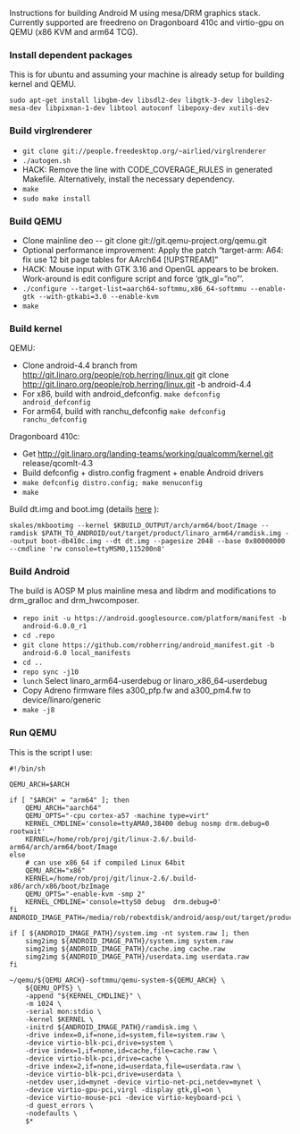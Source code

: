 Instructions for building Android M using mesa/DRM graphics stack. Currently supported are freedreno on Dragonboard 410c and virtio-gpu on QEMU (x86 KVM and arm64 TCG).

### Install dependent packages
This is for ubuntu and assuming your machine is already setup for building kernel and QEMU.

`sudo apt-get install libgbm-dev libsdl2-dev libgtk-3-dev libgles2-mesa-dev libpixman-1-dev libtool autoconf libepoxy-dev xutils-dev`

### Build virglrenderer

- `git clone git://people.freedesktop.org/~airlied/virglrenderer`
- `./autogen.sh`
- HACK: Remove the line with CODE_COVERAGE_RULES in generated Makefile. Alternatively, install the necessary dependency.
- `make`
- `sudo make install`

### Build QEMU
- Clone mainline deo -- git clone git://git.qemu-project.org/qemu.git
- Optional performance improvement: Apply the patch “target-arm: A64: fix use 12 bit page tables for AArch64 [!UPSTREAM]”
- HACK: Mouse input with GTK 3.16 and OpenGL appears to be broken. Work-around is edit configure script and force ‘gtk_gl=”no”’.
- `./configure --target-list=aarch64-softmmu,x86_64-softmmu --enable-gtk --with-gtkabi=3.0 --enable-kvm`
- `make`

### Build kernel
QEMU:
- Clone android-4.4 branch from http://git.linaro.org/people/rob.herring/linux.git
     git clone http://git.linaro.org/people/rob.herring/linux.git -b android-4.4
- For x86, build with android_defconfig.
  `make defconfig android_defconfig`
- For arm64, build with ranchu_defconfig
  `make defconfig ranchu_defconfig`

Dragonboard 410c:
- Get http://git.linaro.org/landing-teams/working/qualcomm/kernel.git release/qcomlt-4.3
- Build defconfig + distro.config fragment + enable Android drivers
- `make defconfig distro.config; make menuconfig`
- `make`

Build dt.img and boot.img (details [here](https://github.com/96boards/documentation/wiki/Dragonboard-410c-Boot-Image) ):

`skales/mkbootimg --kernel $KBUILD_OUTPUT/arch/arm64/boot/Image --ramdisk $PATH_TO_ANDROID/out/target/product/linaro_arm64/ramdisk.img --output boot-db410c.img --dt dt.img --pagesize 2048 --base 0x80000000 --cmdline 'rw console=ttyMSM0,115200n8'`


### Build Android
The build is AOSP M plus mainline mesa and libdrm and modifications to drm_gralloc and drm_hwcomposer. 

- `repo init -u https://android.googlesource.com/platform/manifest -b android-6.0.0_r1`
- `cd .repo`
- `git clone https://github.com/robherring/android_manifest.git -b android-6.0 local_manifests`
- `cd ..`
- `repo sync -j10`
- `lunch` Select linaro_arm64-userdebug or linaro_x86_64-userdebug
- Copy Adreno firmware files a300_pfp.fw and a300_pm4.fw to device/linaro/generic
- `make -j8`

### Run QEMU
This is the script I use:

```
#!/bin/sh

QEMU_ARCH=$ARCH

if [ "$ARCH" = "arm64" ]; then
	QEMU_ARCH="aarch64"
	QEMU_OPTS="-cpu cortex-a57 -machine type=virt"
	KERNEL_CMDLINE='console=ttyAMA0,38400 debug nosmp drm.debug=0 rootwait'
	KERNEL=/home/rob/proj/git/linux-2.6/.build-arm64/arch/arm64/boot/Image
else
    # can use x86_64 if compiled Linux 64bit
    QEMU_ARCH="x86"
	KERNEL=/home/rob/proj/git/linux-2.6/.build-x86/arch/x86/boot/bzImage
	QEMU_OPTS="-enable-kvm -smp 2"
	KERNEL_CMDLINE='console=ttyS0 debug  drm.debug=0'
fi
ANDROID_IMAGE_PATH=/media/rob/robextdisk/android/aosp/out/target/product/linaro_${ARCH}

if [ ${ANDROID_IMAGE_PATH}/system.img -nt system.raw ]; then
	simg2img ${ANDROID_IMAGE_PATH}/system.img system.raw
	simg2img ${ANDROID_IMAGE_PATH}/cache.img cache.raw
	simg2img ${ANDROID_IMAGE_PATH}/userdata.img userdata.raw
fi

~/qemu/${QEMU_ARCH}-softmmu/qemu-system-${QEMU_ARCH} \
	${QEMU_OPTS} \
	-append "${KERNEL_CMDLINE}" \
	-m 1024 \
	-serial mon:stdio \
	-kernel $KERNEL \
	-initrd ${ANDROID_IMAGE_PATH}/ramdisk.img \
	-drive index=0,if=none,id=system,file=system.raw \
	-device virtio-blk-pci,drive=system \
	-drive index=1,if=none,id=cache,file=cache.raw \
	-device virtio-blk-pci,drive=cache \
	-drive index=2,if=none,id=userdata,file=userdata.raw \
	-device virtio-blk-pci,drive=userdata \
	-netdev user,id=mynet -device virtio-net-pci,netdev=mynet \
	-device virtio-gpu-pci,virgl -display gtk,gl=on \
	-device virtio-mouse-pci -device virtio-keyboard-pci \
	-d guest_errors \
	-nodefaults \
	$*
```
